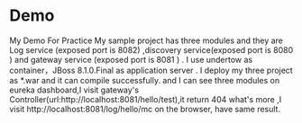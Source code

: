 # Demo
My Demo For Practice
My sample project has three modules and they are Log service (exposed port is 8082) ,discovery service(exposed port is 8080 ) and gateway service (exposed port is 8081 ) .
I use undertow as container，JBoss 8.1.0.Final as application server . I deploy my three project as *.war and it can compile successfully.
and I can see three modules on eureka dashboard,I visit gateway's Controller(url:http://localhost:8081/hello/test),it return 404
what's more ,I visit http://localhost:8081/log/hello/mc on the browser, have same result.
